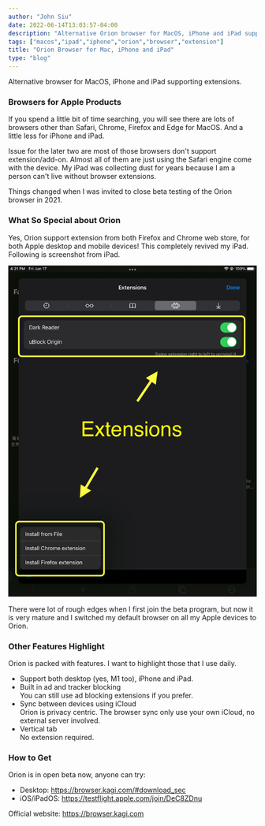 ```yaml
---
author: "John Siu"
date: 2022-06-14T13:03:57-04:00
description: "Alternative Orion browser for MacOS, iPhone and iPad supporting extensions."
tags: ["macos","ipad","iphone","orion","browser","extension"]
title: "Orion Browser for Mac, iPhone and iPad"
type: "blog"
---
```

Alternative browser for MacOS, iPhone and iPad supporting extensions.
<!--more-->

### Browsers for Apple Products

If you spend a little bit of time searching, you will see there are lots of browsers other than Safari, Chrome, Firefox and Edge for MacOS. And a little less for iPhone and iPad.

Issue for the later two are most of those browsers don't support extension/add-on. Almost all of them are just using the Safari engine come with the device. My iPad was collecting dust for years because I am a person can't live without browser extensions.

Things changed when I was invited to close beta testing of the Orion browser in 2021.

### What So Special about Orion

Yes, Orion support extension from both Firefox and Chrome web store, for both Apple desktop and mobile devices! This completely revived my iPad. Following is screenshot from iPad.

![Orion Extension](//raw.githubusercontent.com/J-Siu/johnsiu.com/master/static/img/macos-orion.png)

There were lot of rough edges when I first join the beta program, but now it is very mature and I switched my default browser on all my Apple devices to Orion.

### Other Features Highlight

Orion is packed with features. I want to highlight those that I use daily.

- Support both desktop (yes, M1 too), iPhone and iPad.
- Built in ad and tracker blocking  
You can still use ad blocking extensions if you prefer.
- Sync between devices using iCloud  
Orion is privacy centric. The browser sync only use your own iCloud, no external server involved.
- Vertical tab  
No extension required.

### How to Get

Orion is in open beta now, anyone can try:

- Desktop: https://browser.kagi.com/#download_sec
- iOS/iPadOS: https://testflight.apple.com/join/DeC8ZDnu

Official website: https://browser.kagi.com
